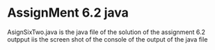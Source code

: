 # AssignMent 6.2 java
AsignSixTwo.java is the java file of the solution of the assignment 6.2
outpput iis the screen shot of the console of the output of the java file